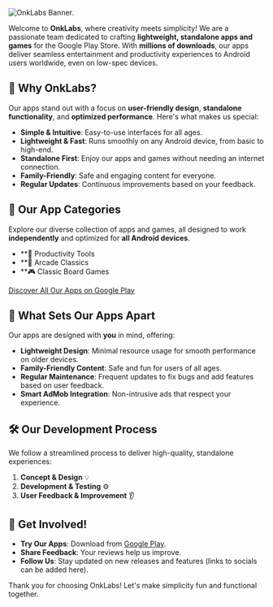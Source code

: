 ![OnkLabs Banner](https://onklabs.github.io/banner.jpg).

Welcome to **OnkLabs**, where creativity meets simplicity! We are a passionate team dedicated to crafting **lightweight, standalone apps and games** for the Google Play Store. With **millions of downloads**, our apps deliver seamless entertainment and productivity experiences to Android users worldwide, even on low-spec devices.

## 🌟 Why OnkLabs?

Our apps stand out with a focus on **user-friendly design**, **standalone functionality**, and **optimized performance**. Here's what makes us special:

- **Simple & Intuitive**: Easy-to-use interfaces for all ages.
- **Lightweight & Fast**: Runs smoothly on any Android device, from basic to high-end.
- **Standalone First**: Enjoy our apps and games without needing an internet connection.
- **Family-Friendly**: Safe and engaging content for everyone.
- **Regular Updates**: Continuous improvements based on your feedback.

## 📱 Our App Categories

Explore our diverse collection of apps and games, all designed to work **independently** and optimized for **all Android devices**.

- **📝 Productivity Tools
- **🎯 Arcade Classics
- **🎮 Classic Board Games

[Discover All Our Apps on Google Play](https://play.google.com/store/apps/developer?id=OnkLabs)

## 🚀 What Sets Our Apps Apart

Our apps are designed with **you** in mind, offering:

- **Lightweight Design**: Minimal resource usage for smooth performance on older devices.
- **Family-Friendly Content**: Safe and fun for users of all ages.
- **Regular Maintenance**: Frequent updates to fix bugs and add features based on user feedback.
- **Smart AdMob Integration**: Non-intrusive ads that respect your experience.

## 🛠️ Our Development Process

We follow a streamlined process to deliver high-quality, standalone experiences:

1. **Concept & Design** 💡  
2. **Development & Testing** ⚙️  
3. **User Feedback & Improvement** 👂  

## 📢 Get Involved!

- **Try Our Apps**: Download from [Google Play](https://play.google.com/store/apps/developer?id=OnkLabs).
- **Share Feedback**: Your reviews help us improve.
- **Follow Us**: Stay updated on new releases and features (links to socials can be added here).

Thank you for choosing OnkLabs! Let's make simplicity fun and functional together.
